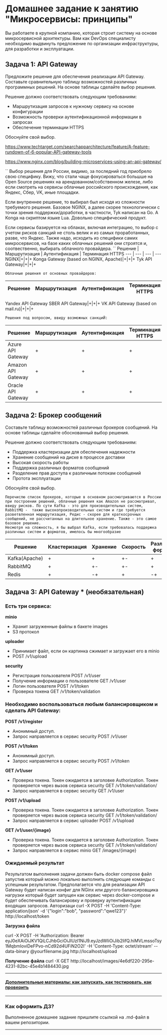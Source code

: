 
# Домашнее задание к занятию "Микросервисы: принципы"

Вы работаете в крупной компанию, которая строит систему на основе микросервисной архитектуры.
Вам как DevOps специалисту необходимо выдвинуть предложение по организации инфраструктуры, для разработки и эксплуатации.

## Задача 1: API Gateway 

Предложите решение для обеспечения реализации API Gateway. Составьте сравнительную таблицу возможностей различных программных решений. На основе таблицы сделайте выбор решения.

Решение должно соответствовать следующим требованиям:
- Маршрутизация запросов к нужному сервису на основе конфигурации
- Возможность проверки аутентификационной информации в запросах
- Обеспечение терминации HTTPS

Обоснуйте свой выбор.

https://www.techtarget.com/searchapparchitecture/feature/A-feature-rundown-of-6-popular-API-gateway-tools

https://www.nginx.com/blog/building-microservices-using-an-api-gateway/

``
Выбор решения для России, видимо, за последний год приобрело свою специфику.
Вижу, что стали чаще фокусироваться большше на Open Source решениях на арендованном/собственном железе, либо если смотреть на сервисы облачные российского происхождения, как Яндекс, Сбер, VK, иные площадки.

Если внутреннее решение, то выбирал был исходя из сложности требуемого решения. Базовое NGINX, а далее скорее технологически с точки зрения поддержки/доработки, в частности, Tyk написан на Go. А Konga на скриптом языке Lua. Довольно специфический продукт.

Если сервисы базируется на облаках, включая интеграцию, то выбор с учетом рисков санкций не столь велик и из самых проработанных, разве, что Яндекс. Также надо, исходить из специфики самих микросервисов, на базе каких облачных решений они строятся и, соотвественно, выбирать облачного провайдера.
``
Решение | Маршрутизация | Аутентификация | Терминация HTTPS 
 --- | --- | --- | ---
NGINX|+|+|+
Konga Gateway (based on NGINX, Apache)|+|+|+
Tyk API Gateway|+|+|+
```
Облачные решения от основных провайдеров:
```
Решение | Маршрутизация | Аутентификация | Терминация HTTPS 
 --- | --- | --- | ---
Yandex API Gateway
SBER API Gateway|+|+|+
VK API Gateway (based on mail.ru)|+|+|+
```
Решения под вопросом, ввиду возможных санкциЙ:
```
Решение|Маршрутизация|Аутентификация|Терминация HTTPS
--- | --- | --- | ---
Azure API Gateway|+|+|+
Amazon API Gateway|+|+|+
Oracle API Gateway|+|+|+

## Задача 2: Брокер сообщений

Составьте таблицу возможностей различных брокеров сообщений. На основе таблицы сделайте обоснованный выбор решения.

Решение должно соответствовать следующим требованиям:
- Поддержка кластеризации для обеспечения надежности
- Хранение сообщений на диске в процессе доставки
- Высокая скорость работы
- Поддержка различных форматов сообщений
- Разделение прав доступа к различным потокам сообщений
- Протота эксплуатации

Обоснуйте свой выбор.
```
Перечислю список брокеров, которые в основном рассматриваются в России при построении решений, облачные решения как Amazon не рассматривал, ввиду рисков. По сути Kafka - это для производительных систем, RabbitMQ -  также высокопроизводительных систем и где требуется разветвленная маршрутизация, Редис - скорее для краткосрочных сообщений, не рассчитанных на длительное хранение. Также - это самое базовое решение.
Несмотря на сложность, я бы выбрал Kafka, если требовалась поддержка различных систем и форматов, имелось бы многообразие
```
Решение|Кластеризация|Хранение|Скорость|Различные форматы|	Права|Простота
---|---|---|---|---|---|---
Kafka(Apache)|+|+|+-|+|+|-+
RabbitMQ|+|+-|+-|+|+|+-
Redis|+|-+|+|-+|-+|+|

## Задача 3: API Gateway * (необязательная)

### Есть три сервиса:

**minio**
- Хранит загруженные файлы в бакете images
- S3 протокол

**uploader**
- Принимает файл, если он картинка сжимает и загружает его в minio
- POST /v1/upload

**security**
- Регистрация пользователя POST /v1/user
- Получение информации о пользователе GET /v1/user
- Логин пользователя POST /v1/token
- Проверка токена GET /v1/token/validation

### Необходимо воспользоваться любым балансировщиком и сделать API Gateway:

**POST /v1/register**
- Анонимный доступ.
- Запрос направляется в сервис security POST /v1/user

**POST /v1/token**
- Анонимный доступ.
- Запрос направляется в сервис security POST /v1/token

**GET /v1/user**
- Проверка токена. Токен ожидается в заголовке Authorization. Токен проверяется через вызов сервиса security GET /v1/token/validation/
- Запрос направляется в сервис security GET /v1/user

**POST /v1/upload**
- Проверка токена. Токен ожидается в заголовке Authorization. Токен проверяется через вызов сервиса security GET /v1/token/validation/
- Запрос направляется в сервис uploader POST /v1/upload

**GET /v1/user/{image}**
- Проверка токена. Токен ожидается в заголовке Authorization. Токен проверяется через вызов сервиса security GET /v1/token/validation/
- Запрос направляется в сервис minio  GET /images/{image}

### Ожидаемый результат

Результатом выполнения задачи должен быть docker compose файл запустив который можно локально выполнить следующие команды с успешным результатом.
Предполагается что для реализации API Gateway будет написан конфиг для NGinx или другого балансировщика нагрузки который будет запущен как сервис через docker-compose и будет обеспечивать балансировку и проверку аутентификации входящих запросов.
Авторизаци
curl -X POST -H 'Content-Type: application/json' -d '{"login":"bob", "password":"qwe123"}' http://localhost/token

**Загрузка файла**

curl -X POST -H 'Authorization: Bearer eyJ0eXAiOiJKV1QiLCJhbGciOiJIUzI1NiJ9.eyJzdWIiOiJib2IifQ.hiMVLmssoTsy1MqbmIoviDeFPvo-nCd92d4UFiN2O2I' -H 'Content-Type: octet/stream' --data-binary @yourfilename.jpg http://localhost/upload

**Получение файла**
curl -X GET http://localhost/images/4e6df220-295e-4231-82bc-45e4b1484430.jpg

---

#### [Дополнительные материалы: как запускать, как тестировать, как проверить](https://github.com/netology-code/devkub-homeworks/tree/main/11-microservices-02-principles)

---

### Как оформить ДЗ?

Выполненное домашнее задание пришлите ссылкой на .md-файл в вашем репозитории.

---
